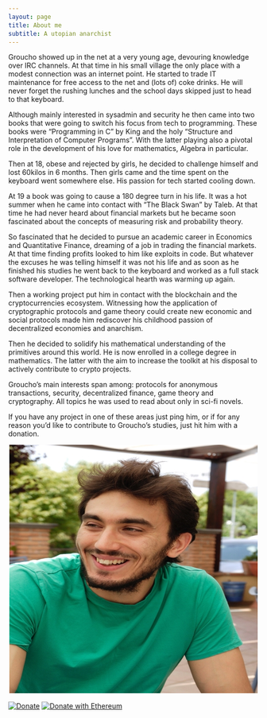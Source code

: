 ```yaml
---
layout: page
title: About me
subtitle: A utopian anarchist
---
```


Groucho showed up in the net at a very young age, devouring knowledge over IRC channels. At that time in his small village the only place with a modest connection was an internet point. He started to trade IT maintenance for free access to the net and (lots of) coke drinks. He will never forget the rushing lunches and the school days skipped just to head to that keyboard.

Although mainly interested in sysadmin and security he then came into two books that were going to switch his focus from tech to programming. These books were “Programming in C” by King and the holy “Structure and Interpretation of Computer Programs”. With the latter playing also a pivotal role in the development of his love for mathematics, Algebra in particular.

Then at 18, obese and rejected by girls, he decided to challenge himself and lost 60kilos in 6 months. Then girls came and the time spent on the keyboard went somewhere else. His passion for tech started cooling down.

At 19 a book was going to cause a 180 degree turn in his life. It was a hot summer when he came into contact with “The Black Swan” by Taleb. At that time he had never heard about financial markets but he became soon fascinated about the concepts of measuring risk and probability theory.

So fascinated that he decided to pursue an academic career in Economics and Quantitative Finance, dreaming of a job in trading the financial markets. At that time finding profits looked to him like exploits in code. But whatever the excuses he was telling himself it was not his life and as soon as he finished his studies he went back to the keyboard and worked as a full stack software developer. The technological hearth was warming up again.

Then a working project put him in contact with the blockchain and the cryptocurrencies ecosystem. Witnessing how the application of cryptographic protocols and game theory could create new economic and social protocols made him rediscover his childhood passion of decentralized economies and anarchism.

Then he decided to solidify his mathematical understanding of the primitives around this world.
He is now enrolled in a college degree in  mathematics. The latter with the aim to increase the toolkit at his disposal to actively contribute to crypto projects.

Groucho’s main interests span among: protocols for anonymous transactions, security, decentralized finance, game theory and cryptography. All topics he was used to read about only in sci-fi novels.

If you have any project in one of these areas just ping him, or if for any reason you’d like to contribute to Groucho’s studies, just hit him with a donation.

<div style="text-align:center"><img src="/img/me.jpg" /></div>

[![Donate](https://img.shields.io/badge/Donate-PayPal-green.svg)](http://www.paypal.me/grouchodev/20)
[![Donate with Ethereum](https://en.cryptobadges.io/badge/micro/0x1415b30aD8a8B5993a30d4cfBe91092C0783702C)](https://en.cryptobadges.io/donate/0x1415b30aD8a8B5993a30d4cfBe91092C0783702C)
